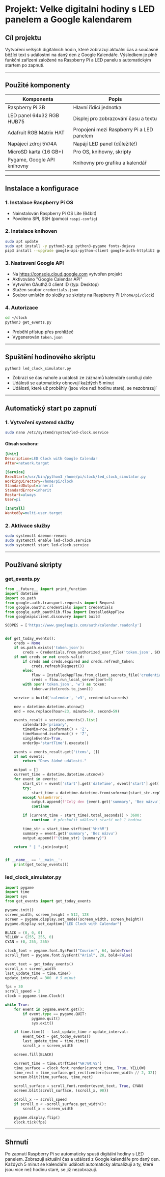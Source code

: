 # Projekt: Velke digitalni hodiny s LED panelem a Google kalendarem

## Cíl projektu
Vytvoření velkých digitálních hodin, které zobrazují aktuální čas a současně běžící text s událostmi na daný den z Google Kalendáře. Výsledkem je plně funkční zařízení založené na Raspberry Pi a LED panelu s automatickým startem po zapnutí.

---

## Použité komponenty

| Komponenta                      | Popis                                                      |
|-------------------------------|-------------------------------------------------------------|
| Raspberry Pi 3B               | Hlavní řídicí jednotka                                      |
| LED panel 64x32 RGB HUB75    | Displej pro zobrazování času a textu                          |
| Adafruit RGB Matrix HAT       | Propojení mezi Raspberry Pi a LED panelem                  |
| Napájecí zdroj 5V/4A         | Napájí LED panel (důležité!)                                |
| MicroSD karta (16 GB+)        | Pro OS, knihovny, skripty                                  |
| Pygame, Google API knihovny   | Knihovny pro grafiku a kalendář                            |

---

## Instalace a konfigurace

### 1. Instalace Raspberry Pi OS
- Nainstalován Raspberry Pi OS Lite (64bit)
- Povoleno SPI, SSH (pomocí `raspi-config`)

### 2. Instalace knihoven
```bash
sudo apt update
sudo apt install -y python3-pip python3-pygame fonts-dejavu
pip3 install --upgrade google-api-python-client google-auth-httplib2 google-auth-oauthlib
```

### 3. Nastavení Google API
- Na https://console.cloud.google.com vytvořen projekt
- Aktivováno "Google Calendar API"
- Vytvořen OAuth2.0 client ID (typ: Desktop)
- Stažen soubor `credentials.json`
- Soubor umístěn do složky se skripty na Raspberry Pi (`/home/pi/clock`)

### 4. Autorizace
```bash
cd ~/clock
python3 get_events.py
```
- Proběhl přístup přes prohlížeč
- Vygenerován `token.json`

---

## Spuštění hodinového skriptu

```bash
python3 led_clock_simulator.py
```
- Zobrazí se čas nahoře a události ze záznamů kalendáře scrollují dole
- Události se automaticky obnovují každých 5 minut
- Události, které už proběhly (jsou více než hodinu staré), se nezobrazují

---

## Automatický start po zapnutí

### 1. Vytvoření systemd služby

```bash
sudo nano /etc/systemd/system/led-clock.service
```

#### Obsah souboru:
```ini
[Unit]
Description=LED Clock with Google Calendar
After=network.target

[Service]
ExecStart=/usr/bin/python3 /home/pi/clock/led_clock_simulator.py
WorkingDirectory=/home/pi/clock
StandardOutput=inherit
StandardError=inherit
Restart=always
User=pi

[Install]
WantedBy=multi-user.target
```

### 2. Aktivace služby
```bash
sudo systemctl daemon-reexec
sudo systemctl enable led-clock.service
sudo systemctl start led-clock.service
```

---

## Používané skripty

### get_events.py
```python
from __future__ import print_function
import datetime
import os.path
from google.auth.transport.requests import Request
from google.oauth2.credentials import Credentials
from google_auth_oauthlib.flow import InstalledAppFlow
from googleapiclient.discovery import build

SCOPES = ['https://www.googleapis.com/auth/calendar.readonly']


def get_today_events():
    creds = None
    if os.path.exists('token.json'):
        creds = Credentials.from_authorized_user_file('token.json', SCOPES)
    if not creds or not creds.valid:
        if creds and creds.expired and creds.refresh_token:
            creds.refresh(Request())
        else:
            flow = InstalledAppFlow.from_client_secrets_file('credentials.json', SCOPES)
            creds = flow.run_local_server(port=0)
        with open('token.json', 'w') as token:
            token.write(creds.to_json())

    service = build('calendar', 'v3', credentials=creds)

    now = datetime.datetime.utcnow()
    end = now.replace(hour=23, minute=59, second=59)

    events_result = service.events().list(
        calendarId='primary',
        timeMin=now.isoformat() + 'Z',
        timeMax=end.isoformat() + 'Z',
        singleEvents=True,
        orderBy='startTime').execute()

    events = events_result.get('items', [])
    if not events:
        return "Dnes žádné události."

    output = []
    current_time = datetime.datetime.utcnow()
    for event in events:
        start_str = event['start'].get('dateTime', event['start'].get('date'))
        try:
            start_time = datetime.datetime.fromisoformat(start_str.replace('Z', '+00:00'))
        except ValueError:
            output.append(f"Celý den {event.get('summary', 'Bez názvu')}")
            continue

        if (current_time - start_time).total_seconds() > 3600:
            continue  # přeskočit události starší než 1 hodina

        time_str = start_time.strftime('%H:%M')
        summary = event.get('summary', 'Bez názvu')
        output.append(f"{time_str} {summary}")

    return " | ".join(output)


if __name__ == '__main__':
    print(get_today_events())
```

### led_clock_simulator.py
```python
import pygame
import time
import sys
from get_events import get_today_events

pygame.init()
screen_width, screen_height = 512, 128
screen = pygame.display.set_mode((screen_width, screen_height))
pygame.display.set_caption("LED Clock with Calendar")

BLACK = (0, 0, 0)
YELLOW = (255, 255, 0)
CYAN = (0, 255, 255)

clock_font = pygame.font.SysFont("Courier", 64, bold=True)
scroll_font = pygame.font.SysFont("Arial", 28, bold=False)

event_text = get_today_events()
scroll_x = screen_width
last_update_time = time.time()
update_interval = 300  # 5 minut

fps = 30
scroll_speed = 2
clock = pygame.time.Clock()

while True:
    for event in pygame.event.get():
        if event.type == pygame.QUIT:
            pygame.quit()
            sys.exit()

    if time.time() - last_update_time > update_interval:
        event_text = get_today_events()
        last_update_time = time.time()
        scroll_x = screen_width

    screen.fill(BLACK)

    current_time = time.strftime("%H:%M:%S")
    time_surface = clock_font.render(current_time, True, YELLOW)
    time_rect = time_surface.get_rect(center=(screen_width // 2, 32))
    screen.blit(time_surface, time_rect)

    scroll_surface = scroll_font.render(event_text, True, CYAN)
    screen.blit(scroll_surface, (scroll_x, 90))

    scroll_x -= scroll_speed
    if scroll_x < -scroll_surface.get_width():
        scroll_x = screen_width

    pygame.display.flip()
    clock.tick(fps)
```

---

## Shrnutí
Po zapnutí Raspberry Pi se automaticky spustí digitální hodiny s LED panelem. Zobrazují aktuální čas a události z Google kalendáře pro daný den. Každých 5 minut se kalendářní události automaticky aktualizují a ty, které jsou více než hodinu staré, se již nezobrazují.


